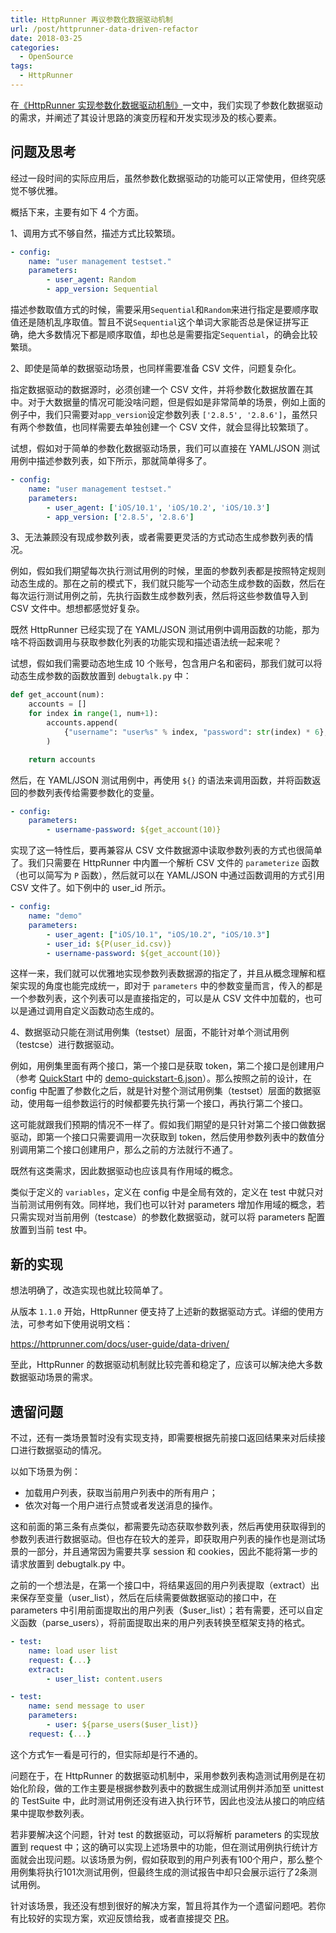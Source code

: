 ```yaml
---
title: HttpRunner 再议参数化数据驱动机制
url: /post/httprunner-data-driven-refactor
date: 2018-03-25
categories:
  - OpenSource
tags:
  - HttpRunner
---
```


在[《HttpRunner 实现参数化数据驱动机制》][httprunner-data-driven]一文中，我们实现了参数化数据驱动的需求，并阐述了其设计思路的演变历程和开发实现涉及的核心要素。

## 问题及思考

经过一段时间的实际应用后，虽然参数化数据驱动的功能可以正常使用，但终究感觉不够优雅。

概括下来，主要有如下 4 个方面。

1、调用方式不够自然，描述方式比较繁琐。

```yaml
- config:
    name: "user management testset."
    parameters:
        - user_agent: Random
        - app_version: Sequential
```

描述参数取值方式的时候，需要采用`Sequential`和`Random`来进行指定是要顺序取值还是随机乱序取值。暂且不说`Sequential`这个单词大家能否总是保证拼写正确，绝大多数情况下都是顺序取值，却也总是需要指定`Sequential`，的确会比较繁琐。

2、即使是简单的数据驱动场景，也同样需要准备 CSV 文件，问题复杂化。

指定数据驱动的数据源时，必须创建一个 CSV 文件，并将参数化数据放置在其中。对于大数据量的情况可能没啥问题，但是假如是非常简单的场景，例如上面的例子中，我们只需要对`app_version`设定参数列表 `['2.8.5', '2.8.6']`，虽然只有两个参数值，也同样需要去单独创建一个 CSV 文件，就会显得比较繁琐了。

试想，假如对于简单的参数化数据驱动场景，我们可以直接在 YAML/JSON 测试用例中描述参数列表，如下所示，那就简单得多了。

```yaml
- config:
    name: "user management testset."
    parameters:
        - user_agent: ['iOS/10.1', 'iOS/10.2', 'iOS/10.3']
        - app_version: ['2.8.5', '2.8.6']
```

3、无法兼顾没有现成参数列表，或者需要更灵活的方式动态生成参数列表的情况。

例如，假如我们期望每次执行测试用例的时候，里面的参数列表都是按照特定规则动态生成的。那在之前的模式下，我们就只能写一个动态生成参数的函数，然后在每次运行测试用例之前，先执行函数生成参数列表，然后将这些参数值导入到 CSV 文件中。想想都感觉好复杂。

既然 HttpRunner 已经实现了在 YAML/JSON 测试用例中调用函数的功能，那为啥不将函数调用与获取参数化列表的功能实现和描述语法统一起来呢？

试想，假如我们需要动态地生成 10 个账号，包含用户名和密码，那我们就可以将动态生成参数的函数放置到 `debugtalk.py` 中：

```python
def get_account(num):
    accounts = []
    for index in range(1, num+1):
        accounts.append(
            {"username": "user%s" % index, "password": str(index) * 6},
        )

    return accounts
```

然后，在 YAML/JSON 测试用例中，再使用 `${}` 的语法来调用函数，并将函数返回的参数列表传给需要参数化的变量。

```yaml
- config:
    parameters:
        - username-password: ${get_account(10)}
```

实现了这一特性后，要再兼容从 CSV 文件数据源中读取参数列表的方式也很简单了。我们只需要在 HttpRunner 中内置一个解析 CSV 文件的 `parameterize` 函数（也可以简写为 `P` 函数），然后就可以在 YAML/JSON 中通过函数调用的方式引用 CSV 文件了。如下例中的 user_id 所示。

```yaml
- config:
    name: "demo"
    parameters:
        - user_agent: ["iOS/10.1", "iOS/10.2", "iOS/10.3"]
        - user_id: ${P(user_id.csv)}
        - username-password: ${get_account(10)}
```

这样一来，我们就可以优雅地实现参数列表数据源的指定了，并且从概念理解和框架实现的角度也能完成统一，即对于 `parameters` 中的参数变量而言，传入的都是一个参数列表，这个列表可以是直接指定的，可以是从 CSV 文件中加载的，也可以是通过调用自定义函数动态生成的。

4、数据驱动只能在测试用例集（testset）层面，不能针对单个测试用例（testcse）进行数据驱动。

例如，用例集里面有两个接口，第一个接口是获取 token，第二个接口是创建用户（参考 [QuickStart][QuickStart] 中的 [demo-quickstart-6.json][demo-quickstart-6]）。那么按照之前的设计，在 config 中配置了参数化之后，就是针对整个测试用例集（testset）层面的数据驱动，使用每一组参数运行的时候都要先执行第一个接口，再执行第二个接口。

这可能就跟我们预期的情况不一样了。假如我们期望的是只针对第二个接口做数据驱动，即第一个接口只需要调用一次获取到 token，然后使用参数列表中的数值分别调用第二个接口创建用户，那么之前的方法就行不通了。

既然有这类需求，因此数据驱动也应该具有作用域的概念。

类似于定义的 `variables`，定义在 config 中是全局有效的，定义在 test 中就只对当前测试用例有效。同样地，我们也可以针对 parameters 增加作用域的概念，若只需实现对当前用例（testcase）的参数化数据驱动，就可以将 parameters 配置放置到当前 test 中。

## 新的实现

想法明确了，改造实现也就比较简单了。

从版本 `1.1.0` 开始，HttpRunner 便支持了上述新的数据驱动方式。详细的使用方法，可参考如下使用说明文档：

https://httprunner.com/docs/user-guide/data-driven/

至此，HttpRunner 的数据驱动机制就比较完善和稳定了，应该可以解决绝大多数数据驱动场景的需求。

## 遗留问题

不过，还有一类场景暂时没有实现支持，即需要根据先前接口返回结果来对后续接口进行数据驱动的情况。

以如下场景为例：

- 加载用户列表，获取当前用户列表中的所有用户；
- 依次对每一个用户进行点赞或者发送消息的操作。

这和前面的第三条有点类似，都需要先动态获取参数列表，然后再使用获取得到的参数列表进行数据驱动。但也存在较大的差异，即获取用户列表的操作也是测试场景的一部分，并且通常因为需要共享 session 和 cookies，因此不能将第一步的请求放置到 debugtalk.py 中。

之前的一个想法是，在第一个接口中，将结果返回的用户列表提取（extract）出来保存至变量（user_list），然后在后续需要做数据驱动的接口中，在 parameters 中引用前面提取出的用户列表（$user_list）；若有需要，还可以自定义函数（parse_users），将前面提取出来的用户列表转换至框架支持的格式。

```yaml
- test:
    name: load user list
    request: {...}
    extract:
        - user_list: content.users

- test:
    name: send message to user
    parameters:
        - user: ${parse_users($user_list)}
    request: {...}
```

这个方式乍一看是可行的，但实际却是行不通的。

问题在于，在 HttpRunner 的数据驱动机制中，采用参数列表构造测试用例是在初始化阶段，做的工作主要是根据参数列表中的数据生成测试用例并添加至 unittest 的 TestSuite 中，此时测试用例还没有进入执行环节，因此也没法从接口的响应结果中提取参数列表。

若非要解决这个问题，针对 test 的数据驱动，可以将解析 parameters 的实现放置到 request 中；这的确可以实现上述场景中的功能，但在测试用例执行统计方面就会出现问题。以该场景为例，假如获取到的用户列表有100个用户，那么整个用例集将执行101次测试用例，但最终生成的测试报告中却只会展示运行了2条测试用例。

针对该场景，我还没有想到很好的解决方案，暂且将其作为一个遗留问题吧。若你有比较好的实现方案，欢迎反馈给我，或者直接提交 [PR][PR]。


[httprunner-data-driven]: https://debugtalk.com/post/httprunner-data-driven/
[QuickStart]: https://httprunner.com/docs/quickstart
[demo-quickstart-6]: https://httprunner.com/data/demo-quickstart-6.json
[PR]: https://github.com/HttpRunner/HttpRunner
